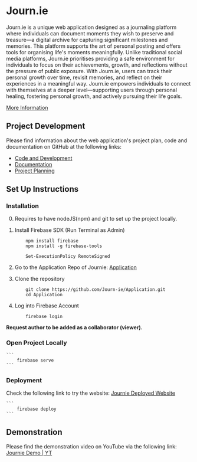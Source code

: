  
# Journ.ie
Journ.ie is a unique web application designed as a journaling platform where individuals can document moments they wish to preserve and treasure—a digital archive for capturing significant milestones and memories. This platform supports the art of personal posting and offers tools for organising life's moments meaningfully.
Unlike traditional social media platforms, Journ.ie prioritises providing a safe environment for individuals to focus on their achievements, growth, and reflections without the pressure of public exposure.
With Journ.ie, users can track their personal growth over time, revisit memories, and reflect on their experiences in a meaningful way. Journ.ie empowers individuals to connect with themselves at a deeper level—supporting users through personal healing, fostering personal growth, and actively pursuing their life goals. 

[More Information](https://github.com/Journ-ie/Documentation/tree/7590b1248acab0f5a671bf74875b3cd3f2ac2be1/Report)

## Project Development
Please find information about the web application's project plan, code and documentation on GitHub at the following links:
- [Code and Development](https://github.com/Journ-ie/Application)
- [Documentation](https://github.com/Journ-ie/Documentation)
- [Project Planning](https://github.com/orgs/Journ-ie/projects/1/views/7)

## Set Up Instructions

### Installation

0. Requires to have nodeJS(npm) and git to set up the project locally.
1. Install Firebase SDK (Run Terminal as Admin)

    ```
        npm install firebase
        npm install -g firebase-tools

        Set-ExecutionPolicy RemoteSigned
    ```
2. Go to the Application Repo of Journie: [Application](https://github.com/Journ-ie/Application)
3. Clone the repository

    ```
        git clone https://github.com/Journ-ie/Application.git
        cd Application
    ```
3. Log into Firebase Account

    ```
        firebase login
    ```

**Request author to be added as a collaborator (viewer).**

### Open Project Locally

    ```
        firebase serve
    ```

### Deployment

Check the following link to try the website: [Journie Deployed Website](https://journie-d4114.web.app/)

    ```
        firebase deploy
    ```

## Demonstration 

Please find the demonstration video on YouTube via the following link: [Journie Demo | YT](http://www.youtube.com/sample-video)


 

